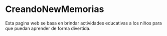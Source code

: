 # CreandoNewMemorias
Esta pagina web se basa en brindar actividades educativas a los niños para que puedan aprender de forma divertida. 
